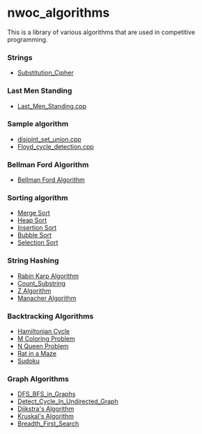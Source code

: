 # nwoc_algorithms
This is a library of various algorithms that are used in competitive programming.



### Strings
* [Substitution_Cipher](https://github.com/NJACKWinterOfCode/nwoc_algorithms/tree/master/Algorithms/Substitution_Cipher)

### Last Men Standing
* [Last_Men_Standing.cpp](Algorithms/Last_Men_Standing)

### Sample algorithm
* [disjoint_set_union.cpp](Algorithms/disjoint_set_union.cpp) <br />
* [Floyd_cycle_detection.cpp](Algorithms/Linked_List/Floyd_cycle_detection.cpp)


### Bellman Ford Algorithm
* [Bellman Ford Algorithm](Bellman_Ford/BellmanFord.cpp)

### Sorting algorithm 
* [Merge Sort](Algorithms/Sorting/merge_sort.cpp) <br/>
* [Heap Sort](Algorithms/Sorting/heap_sort.cpp)<br/>
* [Insertion Sort](Algorithms/Sorting/insertion_sort.cpp) <br/>
* [Bubble Sort](Algorithms/Sorting/bubble_sort.cpp) <br/>
* [Selection Sort](Algorithms/Sorting/selection_sort.cpp)

### String Hashing
* [Rabin Karp Algorithm](Algorithms/String_Hashing/rabin_karp.cpp)<br/>
* [Count_Substring](Algorithms/String_Hashing/count_substr.cpp) <br/>
* [Z Algorithm](Algorithms/String_Hashing/z-algorithm.cpp)<br/>
* [Manacher Algorithm](Algorithms/String_Hashing/manacher.cpp) <br/>

### Backtracking Algorithms
* [Hamiltonian Cycle](https://github.com/SubhradeepSS/nwoc_algorithms/blob/master/Algorithms/Backtracking/Hamiltonian%20Cycle.cpp)<br/>
* [M Coloring Problem](https://github.com/SubhradeepSS/nwoc_algorithms/blob/master/Algorithms/Backtracking/M%20Coloring%20Problem.cpp)<br/>
* [N Queen Problem](https://github.com/SubhradeepSS/nwoc_algorithms/blob/master/Algorithms/Backtracking/N%20Queen%20Problem.cpp)<br/>
* [Rat in a Maze](https://github.com/SubhradeepSS/nwoc_algorithms/blob/master/Algorithms/Backtracking/Rat%20in%20a%20Maze.cpp)<br/>
* [Sudoku](https://github.com/SubhradeepSS/nwoc_algorithms/blob/master/Algorithms/Backtracking/Sudoku.cpp)

### Graph Algorithms
* [DFS_BFS_in_Graphs](Algorithms/Graphs/DFS_BFS_in_Graphs.cpp)<br/>
* [Detect_Cycle_In_Undirected_Graph](Algorithms/Graphs/Detect_Cycle_In_Undirected_Graph.cpp)<br/>
* [Dijkstra's Algorithm](https://github.com/NJACKWinterOfCode/nwoc_algorithms/blob/master/Algorithms/Graphs/Dijkstra's%20Algorithm.cpp)<br/>
* [Kruskal's Algorithm](https://github.com/NJACKWinterOfCode/nwoc_algorithms/blob/master/Algorithms/Graphs/Kruskal's%20Algorithm.cpp)<br/>
* [Breadth_First_Search](Algorithms/Graphs/breadth_first_search.cpp)<br/>
